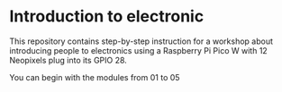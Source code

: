# Introduction to electronic

This repository contains step-by-step instruction for a workshop about introducing people to electronics using a Raspberry Pi Pico W with 12 Neopixels plug into its GPIO 28.

You can begin with the modules from 01 to 05